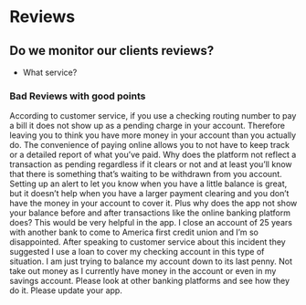 # Reviews

## Do we monitor our clients reviews?
- What service?

### Bad Reviews with good points
According to customer service, if you use a checking routing number to pay a bill it does not show up as a pending charge
in your account. Therefore leaving you to think you have more money in your account than you actually do. The convenience
of paying online allows you to not have to keep track or a detailed report of what you’ve paid. Why does the platform not
reflect a transaction as pending regardless if it clears or not and at least you’ll know that there is something that’s waiting
to be withdrawn from you account. Setting up an alert to let you know when you have a little balance is great, but it doesn’t 
help when you have a larger payment clearing and you don’t have the money in your account to cover it. Plus why does the app
not show your balance before and after transactions like the online banking platform does? This would be very helpful in the
app. I close an account of 25 years with another bank to come to America first credit union and I’m so disappointed. After
speaking to customer service about this incident they suggested I use a loan to cover my checking account in this type of 
situation. I am just trying to balance my account down to its last penny. Not take out money as I currently have money in 
the account or even in my savings account. Please look at other banking platforms and see how they do it. Please update your app.